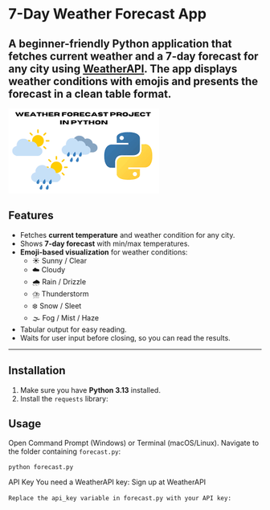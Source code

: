# 7-Day Weather Forecast App

A beginner-friendly Python application that fetches **current weather** and a **7-day forecast** for any city using [WeatherAPI](https://www.weatherapi.com/). The app displays weather conditions with **emojis** and presents the forecast in a **clean table format**.
---
![image alt](https://github.com/NIZAM531/WeatherForecastApp/blob/4b8e58552014b6219b19de50cbe2fbacfa0ae25b/download%20(1).png)
## Features
- Fetches **current temperature** and weather condition for any city.
- Shows **7-day forecast** with min/max temperatures.
- **Emoji-based visualization** for weather conditions:
  - ☀️ Sunny / Clear
  - ☁️ Cloudy
  - 🌧️ Rain / Drizzle
  - ⛈️ Thunderstorm
  - ❄️ Snow / Sleet
  - 🌫️ Fog / Mist / Haze
- Tabular output for easy reading.
- Waits for user input before closing, so you can read the results.
---
## Installation

1. Make sure you have **Python 3.13** installed.
2. Install the `requests` library:
## Usage
Open Command Prompt (Windows) or Terminal (macOS/Linux).
Navigate to the folder containing `forecast.py`:
```bushcd path/to/your/folder
python forecast.py
```
API Key
You need a WeatherAPI key:
Sign up at WeatherAPI

```Replace the api_key variable in forecast.py with your API key:```





